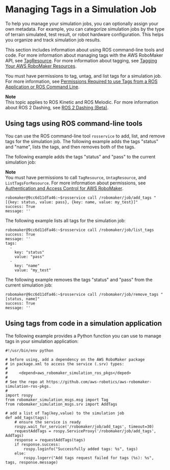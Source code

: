 # Managing Tags in a Simulation Job<a name="simulation-job-tags"></a>

To help you manage your simulation jobs, you can optionally assign your own metadata\. For example, you can categorize simulation jobs by the type of terrain simulated, test result, or robot hardware configuration\. This helps you organize and track simulation job results\. 

This section includes information about using ROS command\-line tools and code\. For more information about managing tags with the AWS RoboMaker API, see [TagResource](https://docs.aws.amazon.com/robomaker/latest/dg/API_TagResource.html)\. For more information about tagging, see [Tagging Your AWS RoboMaker Resources](tagging-robomaker.md)\. 

You must have permissions to tag, untag, and list tags for a simulation job\. For more information, see [Permissions Required to use Tags from a ROS Application or ROS Command Line](auth-and-access-control.md#auth_access_required-permissions-iam-eventing)\. 

**Note**  
This topic applies to ROS Kinetic and ROS Melodic\. For more information about ROS 2 Dashing, see [ROS 2 Dashing \(Beta\)](robomaker-ros2-beta.md)\. 

## Using tags using ROS command\-line tools<a name="simulation-job-tags-tools"></a>

You can use the ROS command\-line tool `rosservice` to add, list, and remove tags for the simulation job\. The following example adds the tags "status" and "name", lists the tags, and then removes both of the tags\. 

The following example adds the tags "status" and "pass" to the current simulation job:

**Note**  
You must have permissions to call `TagResource`, `UntagResource`, and `ListTagsForResource`\. For more information about permissions, see [Authentication and Access Control for AWS RoboMaker](auth-and-access-control.md)\.

```
robomaker@9cc6d11dfa46:~$rosservice call /robomaker/job/add_tags "[{key: status, value: pass}, {key: name, value: my_test}]"
success: True
message: ''
```

The following example lists all tags for the simulation job:

```
robomaker@9cc6d11dfa46:~$rosservice call /robomaker/job/list_tags
success: True
message: ''
tags:
  -
    key: "status"
    value: "pass"
  -
    key: "name"
    value: "my_test"
```

The following example removes the tags "status" and "pass" from the current simulation job:

```
robomaker@9cc6d11dfa46:~$rosservice call /robomaker/job/remove_tags "[status, name]"
success: True
message: ''
```

## Using tags from code in a simulation application<a name="simulation-job-tags-code"></a>

The following example provides a Python function you can use to manage tags in your simulation application:

```
#!/usr/bin/env python

# before using, add a dependency on the AWS RoboMaker package
# in package.xml to access the service (.srv) types:
# 
#     <depend>aws_robomaker_simulation_ros_pkgs</deped>
#
# See the repo at https://github.com/aws-robotics/aws-robomaker-simulation-ros-pkgs.
#
import rospy
from robomaker_simulation_msgs.msg import Tag
from robomaker_simulation_msgs.srv import AddTags

# add a list of Tag(key,value) to the simulation job
def add_tags(tags):
    # ensure the service is ready
    rospy.wait_for_service('/robomaker/job/add_tags', timeout=30)    
    requestAddTags = rospy.ServiceProxy('/robomaker/job/add_tags', AddTags)
    response = requestAddTags(tags)
    if response.success:
        rospy.loginfo("Successfully added tags: %s", tags)
    else:
        rospy.logerr("Add tags request failed for tags (%s): %s", tags, response.message)
```